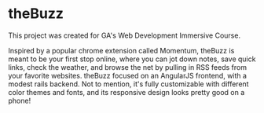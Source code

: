 # theBuzz

This project was created for GA's Web Development Immersive Course.

Inspired by a popular chrome extension called Momentum, theBuzz is meant to be your first stop online, where you can jot down notes, save quick links, check the weather, and browse the net by pulling in RSS feeds from your favorite websites. theBuzz focused on an AngularJS frontend, with a modest rails backend. Not to mention, it's fully customizable with different color themes and fonts, and its responsive design looks pretty good on a phone!

